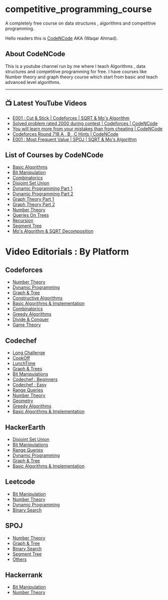 # competitive_programming_course
A completely free course on data structures , algorithms and competitive programming.

Hello readers this is [CodeNCode](https://www.youtube.com/channel/UC0zvY3yIBQTrSutsV-4yscQ?view_as=subscriber) AKA (Waqar Ahmad).

## About CodeNCode


This is a youtube channel run by me where I teach Algorithms , data structures and competitive programming for free.
I have courses like Number theory and graph theory course which start from basic and teach advanced level algorithms.

---

## 📺 Latest YouTube Videos
<!-- YOUTUBE:START -->
- [E001 : Cut & Stick | Codeforces | SQRT & Mo's Algorithm](https://www.youtube.com/watch?v=goXYV_aTxL0)
- [Solved problem rated 2000 during contest | Codeforces | CodeNCode](https://www.youtube.com/watch?v=ZXtAHEUo4YA)
- [You will learn more from your mistakes than from cheating | CodeNCode](https://www.youtube.com/watch?v=AtxM8L6gwWI)
- [Codeforces Round 718 A , B , C Hints | CodeNCode](https://www.youtube.com/watch?v=W59Sd57c8vM)
- [E001 : Most Frequent Value | SPOJ | SQRT & Mo's Algorithm](https://www.youtube.com/watch?v=JrHInjwFXrI)
<!-- YOUTUBE:END -->


## List of Courses by CodeNCode 
- [Basic Algorithms](https://www.youtube.com/playlist?list=PL2q4fbVm1Ik5HC7D3gUwc8cqwDtvOaqke)
- [Bit Manipulation](https://www.youtube.com/playlist?list=PL2q4fbVm1Ik7ip1VkWwe5U_CEb93vw6Iu)
- [Combinatorics](https://www.youtube.com/playlist?list=PL2q4fbVm1Ik48tGHU2eJxQdnGls2QPCBl)
- [Disjoint Set Union](https://www.youtube.com/playlist?list=PL2q4fbVm1Ik4JdzE2Bv_UUGBz0TXEIrai)
- [Dynamic Programming Part 1](https://www.youtube.com/playlist?list=PL2q4fbVm1Ik4ktv2_1O1atXoeV7whMAy_)
- [Dynamic Programming Part 2](https://www.youtube.com/playlist?list=PL2q4fbVm1Ik6YgbmV0xFnX8VJbyMyAAjk)
- [Graph Theory Part 1](https://www.youtube.com/playlist?list=PL2q4fbVm1Ik6DCzm9XZJbNwyHtHGclcEh)
- [Graph Theory Part 2](https://www.youtube.com/playlist?list=PL2q4fbVm1Ik64I3VqbVGRfl_OgYzvzt9m)
- [Number Theory](https://www.youtube.com/playlist?list=PL2q4fbVm1Ik4liHX78IRslXzUr8z5QxsG)
- [Queries On Trees](https://www.youtube.com/playlist?list=PL2q4fbVm1Ik4mjMTt7Po4DocBBI_Ai6s8)
- [Recursion](https://www.youtube.com/playlist?list=PL2q4fbVm1Ik7Vp1iJw2V57MT4UVdZDoWj)
- [Segment Tree](https://www.youtube.com/playlist?list=PL2q4fbVm1Ik6v2-emg_JGcC9v2v2YTbvq)
- [Mo's Algorithm & SQRT Decomposition](https://www.youtube.com/playlist?list=PL2q4fbVm1Ik6DCzm9XZJbNwyHtHGclcEh)


# Video Editorials : By Platform

## Codeforces
- [Number Theory](https://www.youtube.com/playlist?list=PL2q4fbVm1Ik7Fz2JrP7meOtxUvEXy926-)
- [Dynamic Programming](https://www.youtube.com/playlist?list=PL2q4fbVm1Ik71hmKyay-GkU6J9GTXCe5g)
- [Graph & Tree](https://www.youtube.com/playlist?list=PL2q4fbVm1Ik7Ufc3rsyB3lkmQGL6vOgdR)
- [Constructive Algorithms](https://www.youtube.com/playlist?list=PL2q4fbVm1Ik7ALIK6Lu0uhCHYu-RS9m3H)
- [Basic Algorithms & Implementation](https://www.youtube.com/playlist?list=PL2q4fbVm1Ik5Z3xcF-D0OgHv7QOvlokSm)
- [Combinatorics](https://www.youtube.com/playlist?list=PL2q4fbVm1Ik55RpncW2883UUFpg8eWy7X)
- [Greedy Algorithms](https://www.youtube.com/playlist?list=PL2q4fbVm1Ik6WB7SKtjEhwbQiLaD186OS)
- [Divide & Conquer](https://www.youtube.com/playlist?list=PL2q4fbVm1Ik5B4cxExMX6Hut2fyLBIVwJ)
- [Game Theory](https://www.youtube.com/playlist?list=PL2q4fbVm1Ik7YDlm3uc9Hmlm6QWAtXV1h)

## Codechef
- [Long Challenge](https://www.youtube.com/playlist?list=PL2q4fbVm1Ik4vzMIGBlRDRNE6gt_ucw2q)
- [CookOff](https://www.youtube.com/playlist?list=PL2q4fbVm1Ik6hfcHFtNHYBm3jAyd1Jyp6)
- [LunchTime](https://www.youtube.com/playlist?list=PL2q4fbVm1Ik4FFFtUTX3V7OQtgXPZefic)
- [Graph & Trees](https://www.youtube.com/playlist?list=PL2q4fbVm1Ik6yBUPwQ_-KeTLlZIrRdtGk)
- [Bit Manipulations](https://www.youtube.com/playlist?list=PL2q4fbVm1Ik46fGLaObBYEmiVoiyHwsdr)
- [Codechef : Beginners](https://www.youtube.com/playlist?list=PL2q4fbVm1Ik5UPVZPEDsfJ7rGJfTkUJ9R)
- [Codechef : Easy](https://www.youtube.com/playlist?list=PL2q4fbVm1Ik5ds4Xw-gL-krfBcw3tXgcd)
- [Range Queries](https://www.youtube.com/playlist?list=PL2q4fbVm1Ik4XOl3UCE62viWzHhOVF8ow)
- [Number Theory](https://www.youtube.com/playlist?list=PL2q4fbVm1Ik4XdbEyZ2a85pPhyRBiJIyC)
- [Geometry](https://www.youtube.com/playlist?list=PL2q4fbVm1Ik5VIeBV6uYvHude1pGENuO5)
- [Greedy Algorithms](https://www.youtube.com/playlist?list=PL2q4fbVm1Ik5gv-kNXdWsZd2Rm5UjYIlL)
- [Basic Algorithms & Implementation](https://www.youtube.com/playlist?list=PL2q4fbVm1Ik4-4_ND1HcDGWHIiTi_3avs)


## HackerEarth
- [Disjoint Set Union](https://www.youtube.com/playlist?list=PL2q4fbVm1Ik5aMg6ke_AoLpx3GDgA9teo)
- [Bit Manipulations](https://www.youtube.com/playlist?list=PL2q4fbVm1Ik4CeQF3blkJaPzuq9lD44Tv)
- [Range Queries](https://www.youtube.com/playlist?list=PL2q4fbVm1Ik60GBAsdqjicLUDBGD2ahAN)
- [Dynamic Programming](https://www.youtube.com/playlist?list=PL2q4fbVm1Ik6SLdDBk2RESIFFgJwjl81v)
- [Graph & Tree](https://www.youtube.com/playlist?list=PL2q4fbVm1Ik6yl4l36yla9Ew5Kn8sSlqn)
- [Basic Algorithms & Implementation](https://www.youtube.com/playlist?list=PL2q4fbVm1Ik7vXtQkXZHPz9yo7SBFiuOK)

## Leetcode
- [Bit Manipulation](https://www.youtube.com/playlist?list=PL2q4fbVm1Ik5P-QfTYVY_fIFtcVbIz9ij)
- [Number Theory](https://www.youtube.com/playlist?list=PL2q4fbVm1Ik7Dvv2_Y2Pf316xTj3LWS7B)
- [Dynamic Programming](https://www.youtube.com/playlist?list=PL2q4fbVm1Ik4G4UznUFeRNWV-NBq5vUcH)
- [Binary Search](https://www.youtube.com/playlist?list=PL2q4fbVm1Ik6LzOqo8V3GwthSd9GIN_CK)

## SPOJ
- [Number Theory](https://www.youtube.com/playlist?list=PL2q4fbVm1Ik50mPNfoadAHoCnjeW2Jsw0)
- [Graph & Tree](https://www.youtube.com/playlist?list=PL2q4fbVm1Ik5niWOljO7dQVn0o-zf_f9_)
- [Binary Search](https://www.youtube.com/playlist?list=PL2q4fbVm1Ik609P408nEkgYjgE12gFcyx)
- [Segment Tree](https://www.youtube.com/playlist?list=PL2q4fbVm1Ik5ihRT6oH2ztAYMnGBQ4gSa)
- [Others](https://www.youtube.com/playlist?list=PL2q4fbVm1Ik5rJQUqzgHdlmK7MSR4n8AK)

## Hackerrank
- [Bit Manipulation](https://www.youtube.com/playlist?list=PL2q4fbVm1Ik4hYJ1dykHIJ68GR_Of8WiK)
- [Number Theory](https://www.youtube.com/playlist?list=PL2q4fbVm1Ik7HIi2yVU1eIZN-mNDyBYMv)

